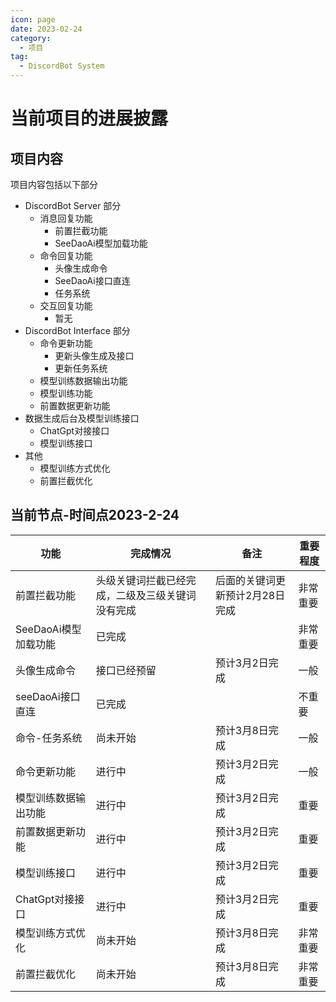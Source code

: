 ```yaml
---
icon: page
date: 2023-02-24
category:
  - 项目
tag:
  - DiscordBot System
---
```


# 当前项目的进展披露

## 项目内容

项目内容包括以下部分

+ DiscordBot Server 部分
  + 消息回复功能
    + 前置拦截功能
    + SeeDaoAi模型加载功能
  + 命令回复功能
    + 头像生成命令
    + SeeDaoAi接口直连
    + 任务系统
  + 交互回复功能
    + 暂无
+ DiscordBot Interface 部分
  + 命令更新功能
    + 更新头像生成及接口
    + 更新任务系统
  + 模型训练数据输出功能
  + 模型训练功能
  + 前置数据更新功能
+ 数据生成后台及模型训练接口
  + ChatGpt对接接口
  + 模型训练接口
+ 其他
  + 模型训练方式优化
  + 前置拦截优化

## 当前节点-时间点2023-2-24

| 功能             | 完成情况                            | 备注                | 重要程度 |
| -------------- | ------------------------------- | ----------------- | ---- |
| 前置拦截功能         | 头级关键词拦截已经完成，二级及三级关键词没有完成        | 后面的关键词更新预计2月28日完成 | 非常重要 |
| SeeDaoAi模型加载功能 | 已完成                             |                   | 非常重要 |
| 头像生成命令         | 接口已经预留                          | 预计3月2日完成          | 一般   |
| seeDaoAi接口直连   | 已完成                             |                   | 不重要  |
| 命令-任务系统        | 尚未开始                            | 预计3月8日完成          | 一般   |
| 命令更新功能         | 进行中                             | 预计3月2日完成          | 一般   |
| 模型训练数据输出功能     | 进行中                             | 预计3月2日完成          | 重要   |
| 前置数据更新功能       | 进行中                             | 预计3月2日完成          | 重要   |
| 模型训练接口         | 进行中                             | 预计3月2日完成          | 重要   |
| ChatGpt对接接口    | 进行中 | 预计3月2日完成          | 重要   |
| 模型训练方式优化       | 尚未开始                            | 预计3月8日完成          | 非常重要 |
| 前置拦截优化         | 尚未开始                            | 预计3月8日完成          | 非常重要 |
